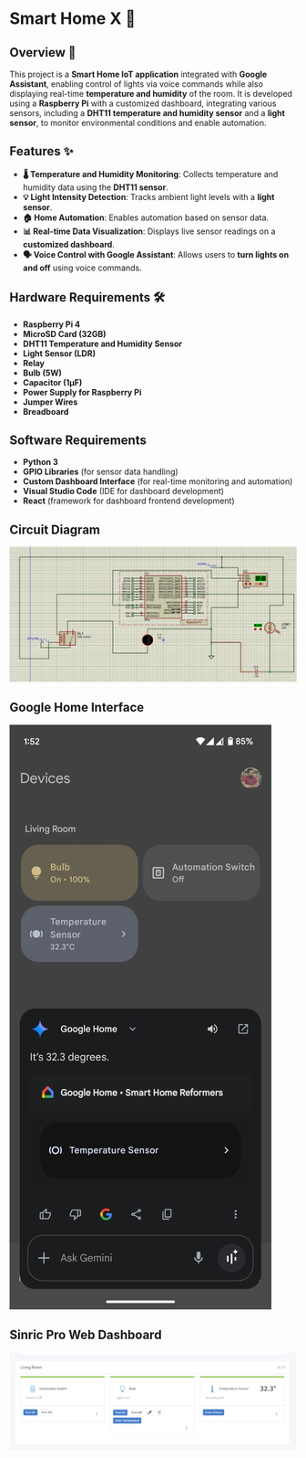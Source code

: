 # Smart Home X 🚀

## Overview 🏡

This project is a **Smart Home IoT application** integrated with **Google Assistant**, enabling control of lights via voice commands while also displaying real-time **temperature and humidity** of the room. It is developed using a **Raspberry Pi** with a customized dashboard, integrating various sensors, including a **DHT11 temperature and humidity sensor** and a **light sensor**, to monitor environmental conditions and enable automation.

## Features ✨

- **🌡️ Temperature and Humidity Monitoring**: Collects temperature and humidity data using the **DHT11 sensor**.
- **💡 Light Intensity Detection**: Tracks ambient light levels with a **light sensor**.
- **🏠 Home Automation**: Enables automation based on sensor data.
- **📊 Real-time Data Visualization**: Displays live sensor readings on a **customized dashboard**.
- **🗣️ Voice Control with Google Assistant**: Allows users to **turn lights on and off** using voice commands.

## Hardware Requirements 🛠️

- **Raspberry Pi 4**  
- **MicroSD Card (32GB)**  
- **DHT11 Temperature and Humidity Sensor**  
- **Light Sensor (LDR)**  
- **Relay**  
- **Bulb (5W)**  
- **Capacitor (1µF)**  
- **Power Supply for Raspberry Pi**  
- **Jumper Wires**  
- **Breadboard**  

## Software Requirements

- **Python 3**  
- **GPIO Libraries** (for sensor data handling)  
- **Custom Dashboard Interface** (for real-time monitoring and automation)  
- **Visual Studio Code** (IDE for dashboard development)  
- **React** (framework for dashboard frontend development)

## Circuit Diagram
![Circuit Diagram](https://github.com/IN4300-Embedded-Systems-Project/B20_Group19/blob/main/Images/Circuit%20Diagram.png)


## Google Home Interface
![Circuit Diagram](https://github.com/IN4300-Embedded-Systems-Project/B20_Group19/blob/main/Images/Smart%20Home%20%20(2).jpg)

## Sinric Pro Web Dashboard
![Circuit Diagram](https://github.com/IN4300-Embedded-Systems-Project/B20_Group19/blob/main/Images/Smart%20Home%20%20(4).jpg)

